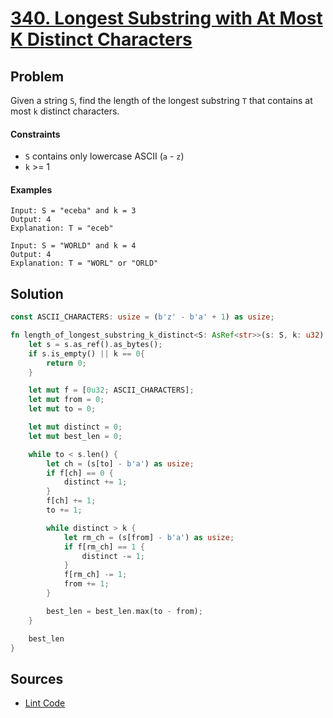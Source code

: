# [340. Longest Substring with At Most K Distinct Characters](https://leetcode.com/problems/longest-substring-with-at-most-k-distinct-characters/)

## Problem

Given a string `S`, find the length of the longest substring `T` that contains at most `k` distinct characters.


#### Constraints

* `S` contains only lowercase ASCII (`a` - `z`)
* `k` >= 1

#### Examples

```text
Input: S = "eceba" and k = 3
Output: 4
Explanation: T = "eceb"
```

```text
Input: S = "WORLD" and k = 4
Output: 4
Explanation: T = "WORL" or "ORLD"
```

## Solution

```rust
const ASCII_CHARACTERS: usize = (b'z' - b'a' + 1) as usize;

fn length_of_longest_substring_k_distinct<S: AsRef<str>>(s: S, k: u32) -> usize {
    let s = s.as_ref().as_bytes();
    if s.is_empty() || k == 0{
        return 0;
    }

    let mut f = [0u32; ASCII_CHARACTERS];
    let mut from = 0;
    let mut to = 0;

    let mut distinct = 0;
    let mut best_len = 0;

    while to < s.len() {
        let ch = (s[to] - b'a') as usize;
        if f[ch] == 0 {
            distinct += 1;
        }
        f[ch] += 1;
        to += 1;

        while distinct > k {
            let rm_ch = (s[from] - b'a') as usize;
            if f[rm_ch] == 1 {
                distinct -= 1;
            }
            f[rm_ch] -= 1;
            from += 1;
        }

        best_len = best_len.max(to - from);
    }

    best_len
}
```

## Sources

* [Lint Code](https://www.lintcode.com/problem/longest-substring-with-at-most-k-distinct-characters)

